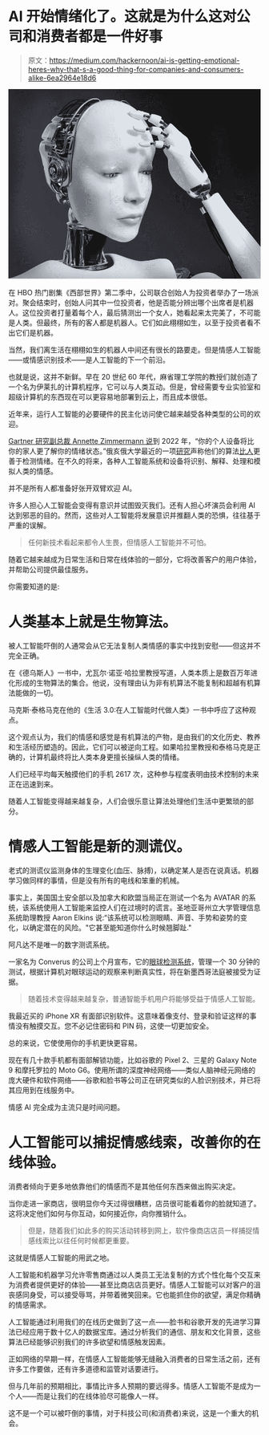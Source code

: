 # AI 开始情绪化了。这就是为什么这对公司和消费者都是一件好事

> 原文：<https://medium.com/hackernoon/ai-is-getting-emotional-heres-why-that-s-a-good-thing-for-companies-and-consumers-alike-6ea2964e18d6>

![](img/c367b1a3247c13c542b677303ddb2796.png)

在 HBO 热门剧集《西部世界》第二季中，公司联合创始人为投资者举办了一场派对。聚会结束时，创始人问其中一位投资者，他是否能分辨出哪个出席者是机器人。这位投资者打量着每个人，最后猜测出一个女人，她看起来太完美了，不可能是人类。但最终，所有的客人都是机器人。它们如此栩栩如生，以至于投资者看不出它们是机器。

当然，我们离生活在栩栩如生的机器人中间还有很长的路要走。但是情感人工智能——或情感识别技术——是人工智能的下一个前沿。

也就是说，这并不新鲜。早在 20 世纪 60 年代，麻省理工学院的教授们就创造了一个名为伊莱扎的计算机程序，它可以与人类互动。但是，曾经需要专业实验室和超级计算机的东西现在可以更容易地部署到云上，而且成本很低。

近年来，运行人工智能的必要硬件的民主化访问使它越来越受各种类型的公司的欢迎。

[Gartner 研究副总裁 Annette Zimmermann 说](https://www.gartner.com/smarterwithgartner/emotion-ai-will-personalize-interactions/)到 2022 年，“你的个人设备将比你的家人更了解你的情绪状态。”俄亥俄大学最近的一项[研究](http://www.pnas.org/content/early/2018/03/16/1716084115)声称他们的算法[比人](http://www.iflscience.com/technology/ai-beats-humans-emotional-recognition-test-landmark-study/)更善于检测情绪。在不久的将来，各种人工智能系统和设备将识别、解释、处理和模拟人类的情感。

并不是所有人都准备好张开双臂欢迎 AI。

许多人担心人工智能会变得有意识并试图毁灭我们。还有人担心坏演员会利用 AI 达到邪恶的目的。然而，这些对人工智能将发展意识并推翻人类的恐惧，往往基于严重的误解。

> 任何新技术看起来都令人生畏，但情感人工智能并不可怕。

随着它越来越成为日常生活和日常在线体验的一部分，它将改善客户的用户体验，并帮助公司提供最佳服务。

你需要知道的是:

# **人类基本上就是生物算法。**

被人工智能吓倒的人通常会从它无法复制人类情感的事实中找到安慰——但这并不完全正确。

在《德乌斯人》一书中，尤瓦尔·诺亚·哈拉里教授写道，人类本质上是数百万年进化形成的生物算法的集合。他说，没有理由认为非有机算法不能复制和超越有机算法能做的一切。

马克斯·泰格马克在他的《生活 3.0:在人工智能时代做人类》一书中呼应了这种观点。

这个观点认为，我们的情感和感觉是有机算法的产物，是由我们的文化历史、教养和生活经历塑造的。因此，它们可以被逆向工程。如果哈拉里教授和泰格马克是正确的，计算机最终将比人类本身更擅长操纵人类的情绪。

人们已经平均每天触摸他们的手机 2617 次，这种参与程度表明由技术控制的未来正在迅速到来。

随着人工智能变得越来越复杂，人们会很乐意让算法处理他们生活中更繁琐的部分。

# 情感人工智能是新的测谎仪。

老式的测谎仪监测身体的生理变化(血压、脉搏)，以确定某人是否在说真话。机器学习做同样的事情，但是没有所有的电线和笨重的机械。

事实上，美国国土安全部以及加拿大和欧盟当局正在测试一个名为 AVATAR 的系统，该系统使用人工智能来监控人们在过境时的谎言。圣地亚哥州立大学管理信息系统助理教授 Aaron Elkins 说:“该系统可以检测眼睛、声音、手势和姿势的变化，以确定潜在的风险。"它甚至能知道你什么时候翘脚趾."

阿凡达不是唯一的数字测谎系统。

一家名为 Converus 的公司上个月宣布，它的[眼球检测系统](https://converus.com/eyedetect/)，管理一个 30 分钟的测试，根据计算机对眼球运动的观察来判断真实性，将在新墨西哥法庭被接受为证据。

> 随着技术变得越来越复杂，普通智能手机用户将能够受益于情感人工智能。

我最近买的 iPhone XR 有面部识别软件。这意味着像支付、登录和验证这样的事情没有触摸交互。您不必记住密码和 PIN 码，这使一切更加安全。

总的来说，它使使用你的手机更快更容易。

现在有几十款手机都有面部解锁功能，比如谷歌的 Pixel 2、三星的 Galaxy Note 9 和摩托罗拉的 Moto G6。使用所谓的深度神经网络——类似人脑神经元网络的庞大硬件和软件网络——谷歌和脸书等公司正在研究类似的人脸识别技术，并已将其应用到在线服务中。

情感 AI 完全成为主流只是时间问题。

# 人工智能可以捕捉情感线索，改善你的在线体验。

消费者倾向于更多地依靠他们的情感而不是其他任何东西来做出购买决定。

当你走进一家商店，很明显你今天过得很糟糕，店员很可能看着你的脸就知道了。这将决定他们如何与你互动，如何接近你，向你推销什么。

> 但是，随着我们如此多的购买活动转移到网上，软件像商店店员一样捕捉情感线索比以往任何时候都更重要。

这就是情感人工智能的用武之地。

人工智能和机器学习允许零售商通过以人类员工无法复制的方式个性化每个交互来为消费者提供更好的体验——甚至比商店店员更好。情感人工智能可以对客户的沮丧感同身受，可以接受辱骂，并带着微笑回来。它也能抓住你的欲望，满足你精确的情感需求。

人工智能通过利用我们的在线历史做到了这一点——脸书和谷歌开发的先进学习算法已经应用于数十亿人的数据宝库。通过分析我们的通信、朋友和文化背景，这些算法已经能够识别我们的许多欲望和情感触发因素。

正如网络的早期一样，在情感人工智能能够无缝融入消费者的日常生活之前，还有许多工作要做，还有许多道德和监管对话要进行。

但与几年前的预期相比，事情比许多人预期的要远得多。情感人工智能不是成为一个人——而是让我们的在线体验尽可能像人一样。

这不是一个可以被吓倒的事情，对于科技公司(和消费者)来说，这是一个重大的机会。